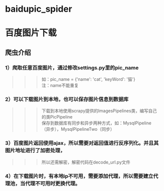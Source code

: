 # baidupic_spider
# 百度图片下载
## 爬虫介绍  
### 1）爬取任意百度图片，通过修改settings.py里的pic_name  
>>> 如：pic_name = {'name': 'cat', 'keyWord': '猫'}  
>>> 注：name不能重复  
### 2）可以下载图片到本地，也可以保存图片信息到数据库  
>>>下载到本地使用scrapy提供的ImagesPipelines类，编写自己的类PicPipeline  
>>>保存到数据库有同步和异步两种方式，如：MysqlPipeline（异步），MysqlPipelineTwo（同步）  
### 3）百度图片返回使用ajax，所以需要对返回值进行反序列化。并且其图片地址进行了加密处理，  
>>>所以还需解密，解密代码在decode_url.py文件  
### 4）在下载图片时，有本地ip不可用，需要添加代理，所以需要建立代理池，当代理不可用时更换代理。  
